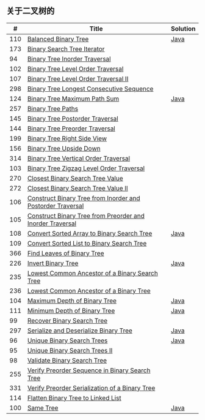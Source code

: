 关于二叉树的
------

|#|Title|Solution|
|---|----| ----- |
|110|[Balanced Binary Tree](https://leetcode.com/problems/balanced-binary-tree/)| [Java](https://github.com/dingjikerbo/leetcode/blob/master/solution/src/main/java/com/inuker/solution/BalancedBinaryTree.java)|
|173|[Binary Search Tree Iterator](https://leetcode.com/problems/binary-search-tree-iterator/)||
|94|[Binary Tree Inorder Traversal](https://leetcode.com/problems/binary-tree-inorder-traversal/)||
|102|[Binary Tree Level Order Traversal](https://leetcode.com/problems/binary-tree-level-order-traversal/)||
|107|[Binary Tree Level Order Traversal II](https://leetcode.com/problems/binary-tree-level-order-traversal-ii/)||
|298|[Binary Tree Longest Consecutive Sequence](https://leetcode.com/problems/binary-tree-longest-consecutive-sequence/)||
|124|[Binary Tree Maximum Path Sum](https://leetcode.com/problems/binary-tree-maximum-path-sum/)| [Java](https://github.com/dingjikerbo/leetcode/blob/master/solution/src/main/java/com/inuker/solution/BinaryTreeMaximumPathSum.java)|
|257|[Binary Tree Paths](https://leetcode.com/problems/binary-tree-paths/)||
|145|[Binary Tree Postorder Traversal](https://leetcode.com/problems/binary-tree-postorder-traversal/)||
|144|[Binary Tree Preorder Traversal](https://leetcode.com/problems/binary-tree-preorder-traversal/)||
|199|[Binary Tree Right Side View](https://leetcode.com/problems/binary-tree-right-side-view/)||
|156|[Binary Tree Upside Down](https://leetcode.com/problems/binary-tree-upside-down/)||
|314|[Binary Tree Vertical Order Traversal](https://leetcode.com/problems/binary-tree-vertical-order-traversal/)||
|103|[Binary Tree Zigzag Level Order Traversal](https://leetcode.com/problems/binary-tree-zigzag-level-order-traversal/)||
|270|[Closest Binary Search Tree Value](https://leetcode.com/problems/closest-binary-search-tree-value/)||
|272|[Closest Binary Search Tree Value II](https://leetcode.com/problems/closest-binary-search-tree-value-ii/)||
|106|[Construct Binary Tree from Inorder and Postorder Traversal](https://leetcode.com/problems/construct-binary-tree-from-inorder-and-postorder-traversal/)||
|105|[Construct Binary Tree from Preorder and Inorder Traversal](https://leetcode.com/problems/construct-binary-tree-from-preorder-and-inorder-traversal/)||
|108|[Convert Sorted Array to Binary Search Tree](https://leetcode.com/problems/convert-sorted-array-to-binary-search-tree/)| [Java](https://github.com/dingjikerbo/leetcode/blob/master/solution/src/main/java/com/inuker/solution/ConvertSortedArrayToBinarySearchTree.java)|
|109|[Convert Sorted List to Binary Search Tree](https://leetcode.com/problems/convert-sorted-list-to-binary-search-tree/)||
|366|[Find Leaves of Binary Tree](https://leetcode.com/problems/find-leaves-of-binary-tree/)||
|226|[Invert Binary Tree](https://leetcode.com/problems/invert-binary-tree/)| [Java](https://github.com/dingjikerbo/leetcode/blob/master/solution/src/main/java/com/inuker/solution/InvertBinaryTree.java)|
|235|[Lowest Common Ancestor of a Binary Search Tree](https://leetcode.com/problems/lowest-common-ancestor-of-a-binary-search-tree/)||
|236|[Lowest Common Ancestor of a Binary Tree](https://leetcode.com/problems/lowest-common-ancestor-of-a-binary-tree/)||
|104|[Maximum Depth of Binary Tree](https://leetcode.com/problems/maximum-depth-of-binary-tree/)| [Java](https://github.com/dingjikerbo/leetcode/blob/master/solution/src/main/java/com/inuker/solution/MaximumDepthOfBinaryTree.java)|
|111|[Minimum Depth of Binary Tree](https://leetcode.com/problems/minimum-depth-of-binary-tree/)| [Java](https://github.com/dingjikerbo/leetcode/blob/master/solution/src/main/java/com/inuker/solution/MinimumDepthOfBinaryTree.java)|
|99|[Recover Binary Search Tree](https://leetcode.com/problems/recover-binary-search-tree/)||
|297|[Serialize and Deserialize Binary Tree](https://leetcode.com/problems/serialize-and-deserialize-binary-tree/)|[Java](https://github.com/dingjikerbo/leetcode/blob/master/solution/src/main/java/com/inuker/solution/Codec.java)|
|96|[Unique Binary Search Trees](https://leetcode.com/problems/unique-binary-search-trees/)| [Java](https://github.com/dingjikerbo/leetcode/blob/master/solution/src/main/java/com/inuker/solution/UniqueBinarySearchTrees.java)|
|95|[Unique Binary Search Trees II](https://leetcode.com/problems/unique-binary-search-trees-ii/)||
|98|[Validate Binary Search Tree](https://leetcode.com/problems/validate-binary-search-tree/)||
|255|[Verify Preorder Sequence in Binary Search Tree](https://leetcode.com/problems/verify-preorder-sequence-in-binary-search-tree/)||
|331|[Verify Preorder Serialization of a Binary Tree](https://leetcode.com/problems/verify-preorder-serialization-of-a-binary-tree/)||
|114|[Flatten Binary Tree to Linked List](https://leetcode.com/problems/flatten-binary-tree-to-linked-list/)||
|100|[Same Tree](https://leetcode.com/problems/same-tree/)| [Java](https://github.com/dingjikerbo/leetcode/blob/master/solution/src/main/java/com/inuker/solution/SameTree.java)|